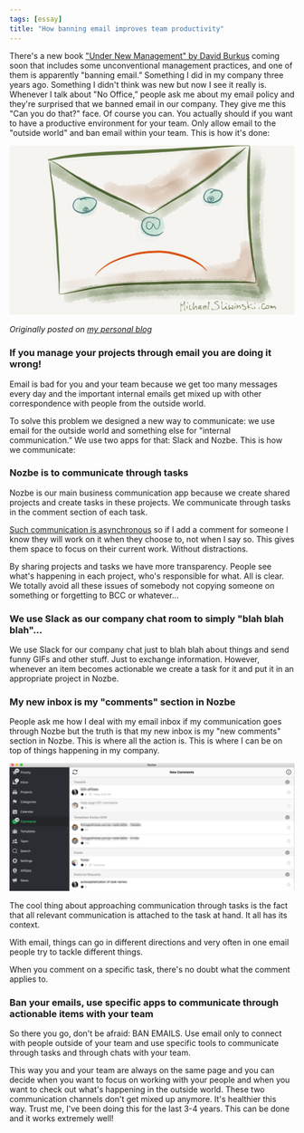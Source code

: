 ```yaml
---
tags: [essay]
title: "How banning email improves team productivity"
---
```


There's a new book ["Under New Management" by David Burkus][david] coming soon that includes some unconventional management practices, and one of them is apparently "banning email.” Something I did in my company three years ago. Something I didn't think was new but now I see it really is. Whenever I talk about "No Office,” people ask me about my email policy and they're surprised that we banned email in our company. They give me this "Can you do that?" face. Of course you can. You actually should if you want to have a productive environment for your team. Only allow email to the "outside world" and ban email within your team. This is how it's done:

![Ban emails in your company](/img/emailban.jpg)

*Originally posted on [my personal blog](https://sliwinski.com/emailban)*

<!--More-->

### If you manage your projects through email you are doing it wrong!

Email is bad for you and your team because we get too many messages every day and the important internal emails get mixed up with other correspondence with people from the outside world.

To solve this problem we designed a new way to communicate: we use email for the outside world and something else for "internal communication.” We use two apps for that: Slack and Nozbe. This is how we communicate:

### Nozbe is to communicate through tasks

Nozbe is our main business communication app because we create shared projects and create tasks in these projects. We communicate through tasks in the comment section of each task.

[Such communication is asynchronous](https://sliwinski.com/communication-pyramid/) so if I add a comment for someone I know they will work on it when they choose to, not when I say so. This gives them space to focus on their current work. Without distractions.

By sharing projects and tasks we have more transparency. People see what's happening in each project, who's responsible for what. All is clear. We totally avoid all these issues of somebody not copying someone on something or forgetting to BCC or whatever...

### We use Slack as our company chat room to simply "blah blah blah"...

We use Slack for our company chat just to blah blah about things and send funny GIFs and other stuff. Just to exchange information. However, whenever an item becomes actionable we create a task for it and put it in an appropriate project in Nozbe.

### My new inbox is my "comments" section in Nozbe

People ask me how I deal with my email inbox if my communication goes through Nozbe but the truth is that my new inbox is my "new comments" section in Nozbe. This is where all the action is. This is where I can be on top of things happening in my company.

![New Comments](/img/emailban-comments.png)

The cool thing about approaching communication through tasks is the fact that all relevant communication is attached to the task at hand. It all has its context.

With email, things can go in different directions and very often in one email people try to tackle different things.

When you comment on a specific task, there's no doubt what the comment applies to.

### Ban your emails, use specific apps to communicate through actionable items with your team

So there you go, don't be afraid: BAN EMAILS. Use email only to connect with people outside of your team and use specific tools to communicate through tasks and through chats with your team.

This way you and your team are always on the same page and you can decide when you want to focus on working with your people and when you want to check out what's happening in the outside world. These two communication channels don't get mixed up anymore. It's healthier this way. Trust me, I've been doing this for the last 3-4 years. This can be done and it works extremely well!

[david]: http://davidburkus.com/giveaways/win-one-of-33-signed-copies-of-under-new-management/?lucky=10217

<!--
2016-06-16-how-banning-email-improves-team-productivity-f720a169a41d.md
-->